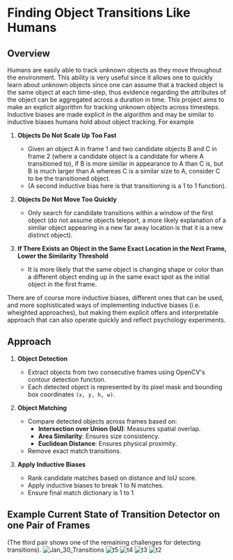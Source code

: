 # Finding Object Transitions Like Humans

## Overview

Humans are easily able to track unknown objects as they move throughout the environment. This ability is very useful since it allows one to quickly learn about unknown objects
since one can assume that a tracked object is the same object at each time-step, thus evidence regarding the attributes of the object can be aggregated across a duration in time.
This project aims to make an explicit algorithm for tracking unknown objects across timesteps. Inductive biases are made explicit in the algorithm and may be similar to 
inductive biases humans hold about object tracking. For example

1. **Objects Do Not Scale Up Too Fast**
    - Given an object A in frame 1 and two candidate objects B and C in frame 2 (where a candidate object is a candidate for where A transitioned to), if B is more similar in
    appearance to A than C is, but B is much larger than A whereas C is a similar size to A, consider C to be the transitioned object.
    - (A second inductive bias here is that transitioning is a 1 to 1 function).

2. **Objects Do Not Move Too Quickly**
    - Only search for candidate transitions within a window of the first object (do not assume objects teleport, a more likely explanation of a similar object appearing in a 
 new far away location is that it is a new distinct object).

3. **If There Exists an Object in the Same Exact Location in the Next Frame, Lower the Similarity Threshold**
    - It is more likely that the same object is changing shape or color than a different object ending up in the same exact spot as the initial object in the first frame. 

There are of course more inductive biases, different ones that can be used, and more sophisticated ways of implementing inductive biases (i.e. wheighted approaches), 
but making them explicit offers and interpretable approach that can also operate quickly and reflect psychology experiments.

## Approach

1. **Object Detection**  
   - Extract objects from two consecutive frames using OpenCV's contour detection function.  
   - Each detected object is represented by its pixel mask and bounding box coordinates `(x, y, h, w)`.  

2. **Object Matching**  
   - Compare detected objects across frames based on:  
     - **Intersection over Union (IoU)**: Measures spatial overlap.  
     - **Area Similarity**: Ensures size consistency.  
     - **Euclidean Distance**: Ensures physical proximity.  
   - Remove exact match transitions.  

3. **Apply Inductive Biases**  
   - Rank candidate matches based on distance and IoU score.  
   - Apply inductive biases to break 1 to N matches.
   - Ensure final match dictionary is 1 to 1
  
## Example Current State of Transition Detector on one Pair of Frames
(The third pair shows one of the remaining challenges for detecting transitions).
![Jan_30_Transitions](https://github.com/user-attachments/assets/3b679d6e-00d3-4f5d-8ab7-149be7250961)
![t5](https://github.com/user-attachments/assets/e9ae3934-11e1-4697-b97e-d7df4a5994f3)
![t4](https://github.com/user-attachments/assets/8e30be2f-87c0-4b9a-b452-cace2740b286)
![t3](https://github.com/user-attachments/assets/1d91a500-9caa-4f69-93a2-c1dbf45fa39d)
![t2](https://github.com/user-attachments/assets/440a6707-518a-4034-ae32-c8e3c26a1490)




